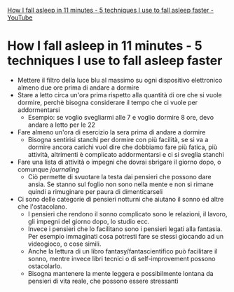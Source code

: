 [How I fall asleep in 11 minutes - 5 techniques I use to fall asleep faster - YouTube](https://www.youtube.com/watch?v=JlD4GNEyJfQ)

# How I fall asleep in 11 minutes - 5 techniques I use to fall asleep faster

- Mettere il filtro della luce blu al massimo su ogni dispositivo elettronico almeno due ore prima di andare a dormire
- Stare a letto circa un'ora prima rispetto alla quantità di ore che si vuole dormire, perchè bisogna considerare il tempo che ci vuole per addormentarsi
    - Esempio: se voglio svegliarmi alle 7 e voglio dormire 8 ore, devo andare a letto per le 22
- Fare almeno un'ora di esercizio la sera prima di andare a dormire
    - Bisogna sentirisi stanchi per dormire con più facilità, se si va a dormire ancora carichi vuol dire che dobbiamo fare più fatica, più attività, altrimenti è complicato addormentarsi e ci si sveglia stanchi
- Fare una lista di attività o impegni che dovrai sbrigare il giorno dopo, o comunque _journaling_ 
    - Ciò permette di svuotare la testa dai pensieri che possono dare ansia. Se stanno sul foglio non sono nella mente e non si rimane quindi a rimuginare per paura di dimenticarseli
- Ci sono delle categorie di pensieri notturni che aiutano il sonno ed altre che l'ostacolano. 
    - I pensieri che rendono il sonno complicato sono le relazioni, il lavoro, gli impegni del giorno dopo, lo studio ecc. 
    - Invece i pensieri che lo facilitano sono i pensieri legati alla fantasia. Per esempio immaginati cosa potresti fare se stessi giocando ad un videogioco, o cose simili.
    -  Anche la lettura di un libro fantasy/fantascientifico può facilitare il sonno, mentre invece libri tecnici o di self-improvement possono ostacolarlo. 
    - Bisogna mantenere la mente leggera e possibilmente lontana da pensieri di vita reale, che possono essere stressanti
